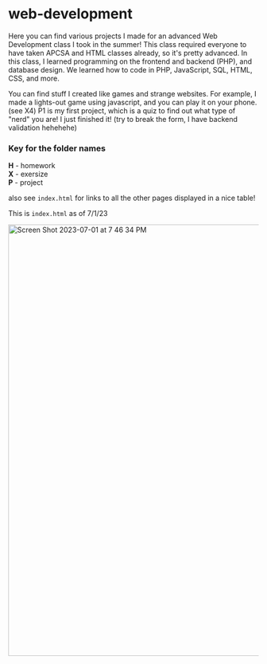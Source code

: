 # web-development

Here you can find various projects I made for an advanced Web Development class I took in the summer! This class required everyone to have taken APCSA and HTML classes already, so it's pretty advanced. In this class, I learned programming on the frontend and backend (PHP), and database design. We learned how to code in PHP, JavaScript, SQL, HTML, CSS, and more.  

You can find stuff I created like games and strange websites. For example, I made a lights-out game using javascript, and you can play it on your phone. (see X4) P1 is my first project, which is a quiz to find out what type of "nerd" you are! I just finished it! (try to break the form, I have backend validation hehehehe)

### Key for the folder names
**H** - homework  
**X** - exersize  
**P** - project

also see `index.html` for links to all the other pages displayed in a nice table!  
  
This is `index.html` as of 7/1/23

<img width="866" alt="Screen Shot 2023-07-01 at 7 46 34 PM" src="https://github.com/cool-mario/web-development/assets/50786617/d3ebd64a-58b7-4df0-a7bb-388f1ae9e7f7">
